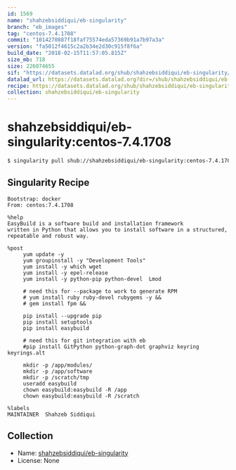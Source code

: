 ```yaml
---
id: 1569
name: "shahzebsiddiqui/eb-singularity"
branch: "eb_images"
tag: "centos-7.4.1708"
commit: "1014270887f18faf75574eda57369b91a7b97a3a"
version: "fa5012f4615c2a2b34e2d30c915f8f6a"
build_date: "2018-02-15T11:57:05.815Z"
size_mb: 718
size: 226074655
sif: "https://datasets.datalad.org/shub/shahzebsiddiqui/eb-singularity/centos-7.4.1708/2018-02-15-10142708-fa5012f4/fa5012f4615c2a2b34e2d30c915f8f6a.simg"
datalad_url: https://datasets.datalad.org?dir=/shub/shahzebsiddiqui/eb-singularity/centos-7.4.1708/2018-02-15-10142708-fa5012f4/
recipe: https://datasets.datalad.org/shub/shahzebsiddiqui/eb-singularity/centos-7.4.1708/2018-02-15-10142708-fa5012f4/Singularity
collection: shahzebsiddiqui/eb-singularity
---
```


# shahzebsiddiqui/eb-singularity:centos-7.4.1708

```bash
$ singularity pull shub://shahzebsiddiqui/eb-singularity:centos-7.4.1708
```

## Singularity Recipe

```singularity
Bootstrap: docker
From: centos:7.4.1708

%help
EasyBuild is a software build and installation framework
written in Python that allows you to install software in a structured,
repeatable and robust way.

%post
     yum update -y
     yum groupinstall -y "Development Tools"
     yum install -y which wget
     yum install -y epel-release
     yum install -y python-pip python-devel  Lmod

     # need this for --package to work to generate RPM
     # yum install ruby ruby-devel rubygems -y &&
     # gem install fpm &&

     pip install --upgrade pip
     pip install setuptools
     pip install easybuild

     # need this for git integration with eb
     #pip install GitPython python-graph-dot graphviz keyring keyrings.alt

     mkdir -p /app/modules/
     mkdir -p /app/software
     mkdir -p /scratch/tmp
     useradd easybuild
     chown easybuild:easybuild -R /app
     chown easybuild:easybuild -R /scratch

%labels
MAINTAINER  Shahzeb Siddiqui
```

## Collection

 - Name: [shahzebsiddiqui/eb-singularity](https://github.com/shahzebsiddiqui/eb-singularity)
 - License: None

